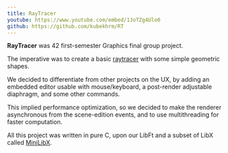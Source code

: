 ```yaml
---
title: RayTracer
youtube: https://www.youtube.com/embed/1JoTZg4Ulo0
github: https://github.com/kubekhrm/RT
---
```


**RayTracer** was 42 first-semester Graphics final group project.

The imperative was to create a basic [raytracer](<https://en.wikipedia.org/wiki/Ray_tracing_(graphics)>) with some simple geometric shapes.

We decided to differentiate from other projects on the UX, by adding an embedded editor usable with mouse/keyboard, a post-render adjustable diaphragm, and some other commands.

This implied performance optimization, so we decided to make the renderer asynchronous from the scene-edition events, and to use multithreading for faster computation.

All this project was written in pure C, upon our LibFt and a subset of LibX called [MiniLibX](https://github.com/abouvier/minilibx).
